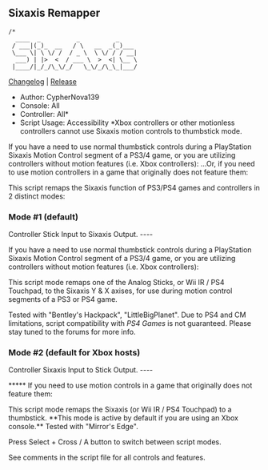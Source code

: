 ## Sixaxis Remapper
```
/*
  ____  _          _          _     
 / ___|(_)_  __   / \   __  _(_)___ 
 \___ \| \ \/ /  / _ \  \ \/ / / __|
  ___) | |>  <  / ___ \  >  <| \__ \
 |____/|_/_/\_\/_/   \_\/_/\_\_|___/ 
```
[Changelog](Changelog.md) | [Release](Sixaxis%20Remapper.gpc)

- Author: CypherNova139		
- Console: All
- Controller: All\*
- Script Usage: Accessibility
\*Xbox controllers or other motionless controllers cannot use Sixaxis motion controls to thumbstick mode.


If you have a need to use normal thumbstick controls during a PlayStation Sixaxis Motion Control segment of a PS3/4 game, or you are utilizing controllers without motion features (i.e. Xbox controllers):
...Or, if you need to use motion controllers in a game that originally does not feature them:


This script remaps the Sixaxis function of PS3/PS4 games and controllers in 2 distinct modes:

###	Mode #1 (default)

Controller Stick Input to Sixaxis Output.
\-\-\-\-

If you have a need to use normal thumbstick controls during a PlayStation Sixaxis Motion Control segment of a PS3/4 game, or you are utilizing controllers without motion features (i.e. Xbox controllers):

This script mode remaps one of the Analog Sticks, or Wii IR / PS4 Touchpad, to the Sixaxis Y & X axises, for use during motion control segments of a PS3 or PS4 game. 

Tested with "Bentley's Hackpack", "LittleBigPlanet". 
Due to PS4 and CM limitations, script compatibility with *PS4 Games* is not guaranteed. Please stay tuned to the forums for more info.


### Mode #2 (default for Xbox hosts)

Controller Sixaxis Input to Stick Output.
\-\-\-\-

\*\*\*\*\* If you need to use motion controls in a game that originally does not feature them:

This script mode remaps the Sixaxis (or Wii IR / PS4 Touchpad) to a thumbstick.
          \*\*This mode is active by default if you are using an Xbox console.\*\*
Tested with "Mirror's Edge". 


Press Select + Cross / A button to switch between script modes.

See comments in the script file for all controls and features.
